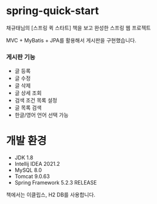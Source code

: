 # spring-quick-start
채규태님의 [스프링 퀵 스타트] 책을 보고 완성한 스프링 웹 프로젝트

MVC + MyBatis + JPA를 활용해서 게시판을 구현했습니다.
### 게시판 기능
+ 글 등록
+ 글 수정
+ 글 삭제
+ 글 상세 조회
+ 검색 조건 목록 설정
+ 글 목록 검색
+ 한글/영어 언어 선택 가능


# 개발 환경
+ JDK 1.8
+ Intellij IDEA 2021.2
+ MySQL 8.0
+ Tomcat 9.0.63
+ Spring Framework 5.2.3 RELEASE

책에서는 이클립스, H2 DB를 사용합니다.
